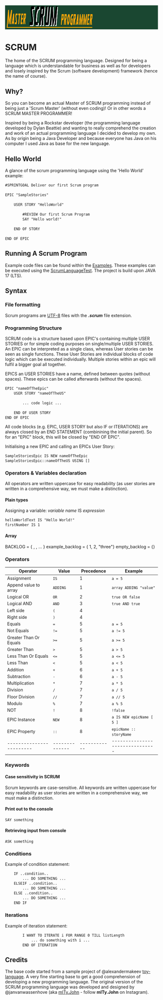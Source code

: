 ![SCRUM language](asset/banner.png)

# SCRUM
The home of the SCRUM programming language.
Designed for being a language which is understandable for business as well as for developers 
and losely inspired by the Scrum (software development) framework (hence the name of course).

## Why?
So you can become an actual Master of SCRUM programming instead of being just a 'Scrum Master' (without even coding)!
Or in other words a SCRUM MASTER PROGRAMMER!

Inspired by being a Rockstar developer (the programming language developed by Dylan Beattie) 
and wanting to really comprehend the creation and work of an actual programming language I decided to develop my own.
As by origin being a Java Developer and because everyone has Java on his computer I used Java as base for the new language.

## Hello World

A glance of the scrum programming language using the 'Hello World' example:

```SCRUM
#SPRINTGOAL Deliver our first Scrum program

EPIC "SampleStories"

    USER STORY "HelloWorld"

        #REVIEW Our first Scrum Program
        SAY "Hello world!"

    END OF STORY

END OF EPIC
```

## Running A Scrum Program
Example code files can be found within the [Examples](src/test/resources).
These examples can be executed using the [ScrumLanguageTest](src/test/java/com/mityjohn/scrumlanguage).
The project is build upon JAVA 17 (LTS).

## Syntax

### File formatting
Scrum programs are [UTF-8](https://en.wikipedia.org/wiki/UTF-8) files with the **_.scrum_** file extension.

### Programming Structure
SCRUM code is a structure based upon EPIC's containing multiple USER STORIES or for simple coding purposes on single/multiple USER STORIES.
An EPIC can be interpreted as a single class, whereas User stories can be seen as single functions. 
These User Stories are individual blocks of code logic which can be executed individually.
Multiple stories within an epic will fulfil a bigger goal all together.

EPICS an USER STORIES have a name, defined between quotes (without spaces).
These epics can be called afterwards (without the spaces).

```SCRUM
EPIC "nameOfTheEpic"
    USER STORY "nameOfTheUS"
    
        ... code logic ...
        
    END OF USER STORY  
END OF EPIC
```
All code blocks (e.g. EPIC, USER STORY but also IF or ITERATIONS) are always closed by an END STATEMENT (combinining the initial parent).
So for an "EPIC" block, this will be closed by "END OF EPIC".

Initialising a new EPIC and calling an EPICs User Story:
```
SampleStoriesEpic IS NEW nameOfTheEpic
SampleStoriesEpic::nameOfTheUS USING []
```

### Operators & Variables declaration

All operators are written uppercase for easy readability (as user stories are written in a comprehensive way, we must make a distinction).

#### Plain types
Assigning a variable:
_variable name_ IS _expression_

```SCRUM
helloWorldText IS "Hello World!"
firstNumber IS 1
```

#### Array
BACKLOG = { <value1>, <value2>, ... }
example_backlog = { 1, 2, "three"}
empty_backlog = {}

### Operators

| Operator                 | Value        | Precedence | Example                         |
|--------------------------|--------------|------------|---------------------------------|
| Assignment               | ```IS```     | 1          | ```a = 5```                     |
| Append value to array    | ```ADDING``` | 1          | ```array ADDING "value"```      |
| Logical OR               | ```OR```     | 2          | ```true OR false```             |
| Logical AND              | ```AND```    | 3          | ```true AND true```             |
| Left side                | ```(```      | 4          |                                 |
| Right side               | ```)```      | 4          |                                 |
| Equals                   | ```=```      | 5          | ```a = 5```                     |
| Not Equals               | ```!=```     | 5          | ```a != 5```                    |
| Greater Than Or Equals   | ```>=```     | 5          | ```a >= 5```                    |
| Greater Than             | ```>```      | 5          | ```a > 5```                     |
| Less Than Or Equals      | ```<=```     | 5          | ```a <= 5```                    |
| Less Than                | ```<```      | 5          | ```a < 5```                     |
| Addition                 | ```+```      | 6          | ```a + 5```                     |
| Subtraction              | ```-```      | 6          | ```a - 5```                     |
| Multiplication           | ```*```      | 7          | ```a * 5```                     |
| Division                 | ```/```      | 7          | ```a / 5```                     |
| Floor Division           | ```//```     | 7          | ```a // 5```                    |
| Modulo                   | ```%```      | 7          | ```a % 5```                     |
| NOT                      | ```!```      | 8          | ```!false```                    |
| EPIC Instance            | ```NEW```    | 8          | ```a IS NEW epicName [ 5 ]```   |
| EPIC Property            | ```::```     | 8          | ```epicName :: storyName```     |
| ------------------------ |--------------|------------| ------------------------------- |

### Keywords
#### Case sensitivity in SCRUM
Scrum keywords are case-sensitive.
All keywords are written uppercase for easy readability 
as user stories are written in a comprehensive way, we must make a distinction.

#### Print out to the console
```
SAY something
```

#### Retrieving input from console
```
ASK something
```

### Conditions
Example of condition statement:
```
    IF ..condition..
        ... DO SOMETHING ...
    ELSEIF ..condition..
        ... DO SOMETHING ...
    ELSE ..condition..
        ... DO SOMETHING ...  
    END IF
```

### Iterations
Example of iteration statement:
```
        I WANT TO ITERATE i FOR RANGE 0 TILL listLength 
            ... do something with i ...
        END OF ITERATION
```

## Credits
The base code started from a sample project of @alexandermakeev [toy-language](https://github.com/alexandermakeev/toy-language).
A very fine starting base to get a good comprehension of developing a new programming language.
The original version of the SCRUM programming language was developed and designed by @janvanwassenhove (aka [mITy.John](www.mityjohn.com) - follow **mITy.John** on Instagram).
